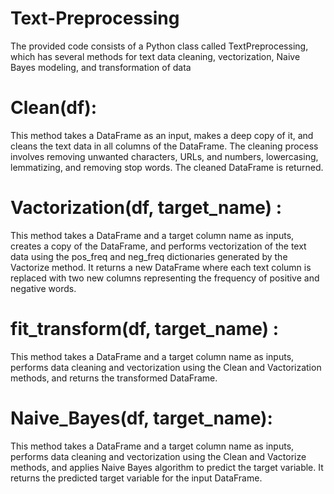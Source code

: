 # Text-Preprocessing
The provided code consists of a Python class called TextPreprocessing, which has several methods for text data cleaning, vectorization, Naive Bayes modeling, and transformation of data


# Clean(df): 
This method takes a DataFrame as an input, makes a deep copy of it, and cleans the text data in all columns of the DataFrame. The cleaning process involves removing unwanted characters, URLs, and numbers, lowercasing, lemmatizing, and removing stop words. The cleaned DataFrame is returned.



# Vactorization(df, target_name) : 
This method takes a DataFrame and a target column name as inputs, creates a copy of the DataFrame, and performs vectorization of the text data using the pos_freq and neg_freq dictionaries generated by the Vactorize method. It returns a new DataFrame where each text column is replaced with two new columns representing the frequency of positive and negative words.

# fit_transform(df, target_name) : 
This method takes a DataFrame and a target column name as inputs, performs data cleaning and vectorization using the Clean and Vactorization methods, and returns the transformed DataFrame.

# Naive_Bayes(df, target_name): 
This method takes a DataFrame and a target column name as inputs, performs data cleaning and vectorization using the Clean and Vactorize methods, and applies Naive Bayes algorithm to predict the target variable. It returns the predicted target variable for the input DataFrame.
